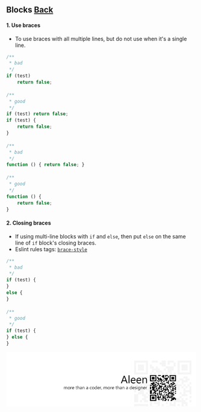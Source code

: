 ## Blocks [**Back**](./../README.md)

#### 1. Use braces

- To use braces with all multiple lines, but do not use when it's a single line.

```js
/**
 * bad
 */
if (test)
    return false;

/**
 * good
 */
if (test) return false;
if (test) {
    return false;
}

/**
 * bad
 */
function () { return false; }

/**
 * good
 */
function () {
    return false;
}
```

#### 2. Closing braces

- If using multi-line blocks with `if` and `else`, then put `else` on the same line of `if` block's closing braces.
- Eslint rules tags: [`brace-style`](http://eslint.org/docs/rules/brace-style.html)

```js
/**
 * bad
 */
if (test) {
}
else {
}

/**
 * good
 */
if (test) {
} else {
}
```

<a href="http://aleen42.github.io/" target="_blank" ><img src="./../pic/tail.gif"></a>